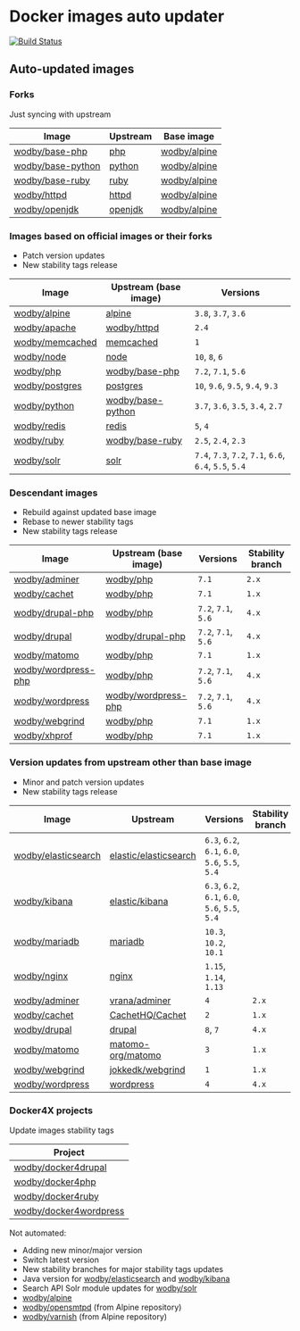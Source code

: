 # Docker images auto updater

[![Build Status](https://travis-ci.com/wodby/images.svg?branch=master)](https://travis-ci.com/wodby/images)

## Auto-updated images

### Forks

Just syncing with upstream

| Image                 | Upstream  | Base image     |
| --------------------- | --------- | -------------- |
| [wodby/base-php]      | [php]     | [wodby/alpine] |
| [wodby/base-python]   | [python]  | [wodby/alpine] |
| [wodby/base-ruby]     | [ruby]    | [wodby/alpine] |
| [wodby/httpd]         | [httpd]   | [wodby/alpine] |
| [wodby/openjdk]       | [openjdk] | [wodby/alpine] |

### Images based on official images or their forks

* Patch version updates
* New stability tags release

| Image                 | Upstream (base image) | Versions                                               |
| --------------------- | --------------------- | ------------------------------------------------------ |
| [wodby/alpine]        | [alpine]              | `3.8`, `3.7`, `3.6`                                    |
| [wodby/apache]        | [wodby/httpd]         | `2.4`                                                  |
| [wodby/memcached]     | [memcached]           | `1`                                                    |
| [wodby/node]          | [node]                | `10`, `8`, `6`                                         |
| [wodby/php]           | [wodby/base-php]      | `7.2`, `7.1`, `5.6`                                    |
| [wodby/postgres]      | [postgres]            | `10`, `9.6`, `9.5`, `9.4`, `9.3`                       |
| [wodby/python]        | [wodby/base-python]   | `3.7`, `3.6`, `3.5`, `3.4`, `2.7`                      |
| [wodby/redis]         | [redis]               | `5`, `4`                                               |
| [wodby/ruby]          | [wodby/base-ruby]     | `2.5`, `2.4`, `2.3`                                    |
| [wodby/solr]          | [solr]                | `7.4`, `7.3`, `7.2`, `7.1`, `6.6`, `6.4`, `5.5`, `5.4` |

### Descendant images

* Rebuild against updated base image
* Rebase to newer stability tags
* New stability tags release

| Image                 | Upstream (base image) | Versions            | Stability branch |
| --------------------- | --------------------- | ------------------- | --------------   |
| [wodby/adminer]       | [wodby/php]           | `7.1`               | `2.x`            |
| [wodby/cachet]        | [wodby/php]           | `7.1`               | `1.x`            |
| [wodby/drupal-php]    | [wodby/php]           | `7.2`, `7.1`, `5.6` | `4.x`            |
| [wodby/drupal]        | [wodby/drupal-php]    | `7.2`, `7.1`, `5.6` | `4.x`            |
| [wodby/matomo]        | [wodby/php]           | `7.1`               | `1.x`            |
| [wodby/wordpress-php] | [wodby/php]           | `7.2`, `7.1`, `5.6` | `4.x`            |
| [wodby/wordpress]     | [wodby/wordpress-php] | `7.2`, `7.1`, `5.6` | `4.x`            |
| [wodby/webgrind]      | [wodby/php]           | `7.1`               | `1.x`            |
| [wodby/xhprof]        | [wodby/php]           | `7.1`               | `1.x`            |

### Version updates from upstream other than base image

* Minor and patch version updates
* New stability tags release

| Image                 | Upstream                | Versions                                        | Stability branch |
| --------------------- | ----------------------- | ----------------------------------------------- | --------------   |
| [wodby/elasticsearch] | [elastic/elasticsearch] | `6.3`, `6.2`, `6.1`, `6.0`, `5.6`, `5.5`, `5.4` |                  |
| [wodby/kibana]        | [elastic/kibana]        | `6.3`, `6.2`, `6.1`, `6.0`, `5.6`, `5.5`, `5.4` |                  |
| [wodby/mariadb]       | [mariadb]               | `10.3`, `10.2`, `10.1`                          |                  |
| [wodby/nginx]         | [nginx]                 | `1.15`, `1.14`, `1.13`                          |                  |
| [wodby/adminer]       | [vrana/adminer]         | `4`                                             | `2.x`            |
| [wodby/cachet]        | [CachetHQ/Cachet]       | `2`                                             | `1.x`            |
| [wodby/drupal]        | [drupal]                | `8`, `7`                                        | `4.x`            |
| [wodby/matomo]        | [matomo-org/matomo]     | `3`                                             | `1.x`            |
| [wodby/webgrind]      | [jokkedk/webgrind]      | `1`                                             | `1.x`            |
| [wodby/wordpress]     | [wordpress]             | `4`                                             | `4.x`            |

### Docker4X projects

Update images stability tags

| Project                  |
| ------------------------ |
| [wodby/docker4drupal]    |
| [wodby/docker4php]       |
| [wodby/docker4ruby]      |
| [wodby/docker4wordpress] |

Not automated:

* Adding new minor/major version
* Switch latest version
* New stability branches for major stability tags updates
* Java version for [wodby/elasticsearch] and [wodby/kibana]
* Search API Solr module updates for [wodby/solr]
* [wodby/alpine]
* [wodby/opensmtpd] (from Alpine repository)
* [wodby/varnish] (from Alpine repository)

[alpine]: https://github.com/gliderlabs/docker-alpine
[CachetHQ/Cachet]: https://github.com/CachetHQ/Cachet
[drupal]: https://github.com/drupal/drupal
[elastic/elasticsearch]: https://github.com/elastic/elasticsearch
[elastic/kibana]: https://github.com/elastic/kibana
[httpd]: https://github.com/docker-library/httpd
[jokkedk/webgrind]: https://github.com/jokkedk/webgrind
[mariadb]: https://github.com/docker-library/mariadb
[matomo-org/matomo]: https://github.com/matomo-org/matomo
[memcached]: https://github.com/docker-library/memcached
[nginx]: https://github.com/docker-library/nginx
[node]: https://github.com/docker-library/node
[openjdk]: https://github.com/docker-library/openjdk
[php]: https://github.com/docker-library/php
[postgres]: https://github.com/docker-library/postgres
[python]: https://github.com/docker-library/python
[redis]: https://github.com/docker-library/redis
[ruby]: https://github.com/docker-library/ruby
[solr]: https://github.com/docker-library/solr
[vrana/adminer]: https://github.com/vrana/adminer
[wodby/adminer]: https://github.com/wodby/adminer
[wodby/alpine]: https://github.com/wodby/alpine
[wodby/apache]: https://github.com/wodby/apache
[wodby/base-php]: https://github.com/wodby/base-php
[wodby/base-python]: https://github.com/wodby/base-python
[wodby/base-ruby]: https://github.com/wodby/base-ruby
[wodby/cachet]: https://github.com/wodby/cachet
[wodby/docker4drupal]: https://github.com/wodby/docker4drupal
[wodby/docker4php]: https://github.com/wodby/docker4php
[wodby/docker4ruby]: https://github.com/wodby/docker4ruby
[wodby/docker4wordpress]: https://github.com/wodby/docker4wordpress
[wodby/drupal-php]: https://github.com/wodby/drupal-php
[wodby/drupal]: https://github.com/wodby/drupal
[wodby/elasticsearch]: https://github.com/wodby/elasticsearch
[wodby/httpd]: https://github.com/wodby/httpd
[wodby/kibana]: https://github.com/wodby/kibana
[wodby/mariadb]: https://github.com/wodby/mariadb
[wodby/matomo]: https://github.com/wodby/matomo
[wodby/memcached]: https://github.com/wodby/memcached
[wodby/nginx]: https://github.com/wodby/nginx
[wodby/node]: https://github.com/wodby/node
[wodby/openjdk]: https://github.com/wodby/openjdk
[wodby/opensmtpd]: https://github.com/wodby/opensmtpd
[wodby/php]: https://github.com/wodby/php
[wodby/postgres]: https://github.com/wodby/postgres
[wodby/python]: https://github.com/wodby/python
[wodby/redis]: https://github.com/wodby/redis
[wodby/ruby]: https://github.com/wodby/ruby
[wodby/solr]: https://github.com/wodby/solr
[wodby/varnish]: https://github.com/wodby/varnish
[wodby/webgrind]: https://github.com/wodby/webgrind
[wodby/wordpress-php]: https://github.com/wodby/wordpress-php
[wodby/wordpress]: https://github.com/wodby/wordpress
[wodby/xhprof]: https://github.com/wodby/xhprof
[wordpress]: https://github.com/WordPress/WordPress
